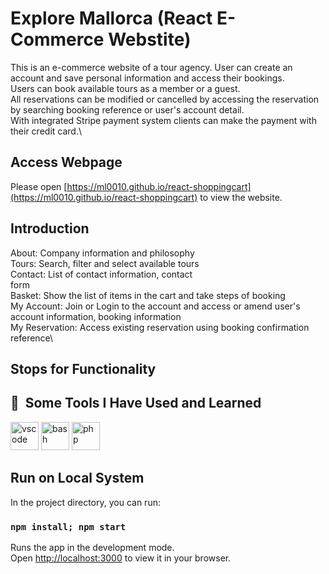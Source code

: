 # Explore Mallorca (React E-Commerce Webstite)

This is an e-commerce website of a tour agency. 
User can create an account and save personal information and access their bookings.\
Users can book available tours as a member or a guest.\
All reservations can be modified or cancelled by accessing the reservation by searching booking reference or user's account detail.\
With integrated Stripe payment system clients can make the payment with their credit card.\

## Access Webpage

Please open [https://ml0010.github.io/react-shoppingcart](https://ml0010.github.io/react-shoppingcart) to view the website.


## Introduction
About: Company information and philosophy\
Tours: Search, filter and select available tours\
Contact: List of contact information, contact \
form\
Basket: Show the list of items in the cart and take steps of booking\
My Account: Join or Login to the account and access or amend user's account information, booking information\
My Reservation: Access existing reservation using booking confirmation reference\

## Stops for Functionality

<h2> 🚀 &nbsp;Some Tools I Have Used and Learned</h2>
<p align="left">
<img src="https://cdn.jsdelivr.net/gh/devicons/devicon/icons/vscode/vscode-original.svg" alt="vscode" width="45" height="45"/>
<img src="https://cdn.jsdelivr.net/gh/devicons/devicon/icons/bash/bash-original.svg" alt="bash" width="45" height="45"/>
<img src="https://cdn.jsdelivr.net/gh/devicons/devicon/icons/php/php-original.svg" alt="php" width="45" height="45"/>
</p>

## Run on Local System

In the project directory, you can run:

### `npm install; npm start`

Runs the app in the development mode.\
Open [http://localhost:3000](http://localhost:3000) to view it in your browser.

